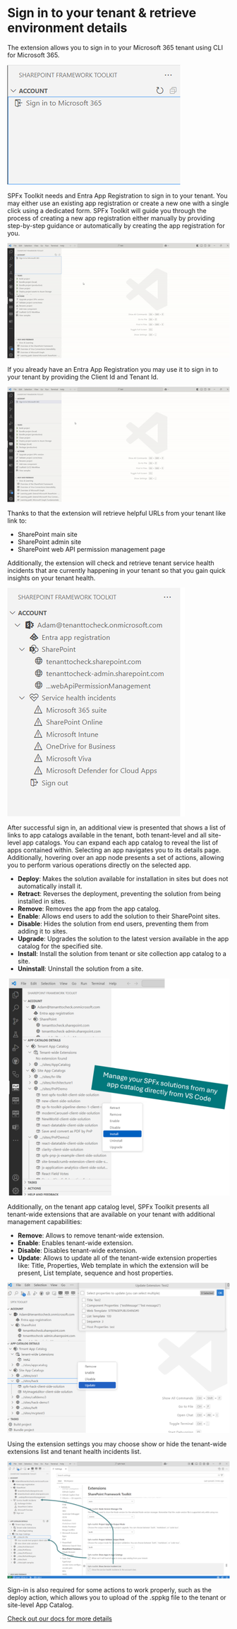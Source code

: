 # Sign in to your tenant & retrieve environment details

The extension allows you to sign in to your Microsoft 365 tenant using CLI for Microsoft 365.

![login](../images/login.png)

SPFx Toolkit needs and Entra App Registration to sign in to your tenant. You may either use an existing app registration or create a new one with a single click using a dedicated form. SPFx Toolkit will guide you through the process of creating a new app registration either manually by providing step-by-step guidance or automatically by creating the app registration for you.

![app registration](../images/sign-in.gif)

If you already have an Entra App Registration you may use it to sign in to your tenant by providing the Client Id and Tenant Id.

![app registration](../images/sign-in-existing-app.gif)

Thanks to that the extension will retrieve helpful URLs from your tenant like link to: 

- SharePoint main site 
- SharePoint admin site
- SharePoint web API permission management page

Additionally, the extension will check and retrieve tenant service health incidents that are currently happening in your tenant so that you gain quick insights on your tenant health.

![tenant details](../images/tenant-links.png)

After successful sign in, an additional view is presented that shows a list of links to app catalogs available in the tenant, both tenant-level and all site-level app catalogs. You can expand each app catalog to reveal the list of apps contained within. Selecting an app navigates you to its details page. Additionally, hovering over an app node presents a set of actions, allowing you to perform various operations directly on the selected app.

- **Deploy**: Makes the solution available for installation in sites but does not automatically install it.
- **Retract**: Reverses the deployment, preventing the solution from being installed in sites.
- **Remove**: Removes the app from the app catalog.
- **Enable**: Allows end users to add the solution to their SharePoint sites.
- **Disable**: Hides the solution from end users, preventing them from adding it to sites.
- **Upgrade**: Upgrades the solution to the latest version available in the app catalog for the specified site.
- **Install**: Install the solution from tenant or site collection app catalog to a site.
- **Uninstall**: Uninstall the solution from a site.

![tenant details](../images/app-catalog-list.png)

Additionally, on the tenant app catalog level, SPFx Toolkit presents all tenant-wide extensions that are available on your tenant with additional management capabilities:

- **Remove**: Allows to remove tenant-wide extension.
- **Enable**: Enables tenant-wide extension.
- **Disable**: Disables tenant-wide extension.
- **Update**: Allows to update all of the tenant-wide extension properties like: Title, Properties, Web template in which the extension will be present, List template, sequence and host properties.

![tenant wide extensions management capabilities](../images/tenant-wide-extensions-management-capabilities.png)

Using the extension settings you may choose show or hide the tenant-wide extensions list and tenant health incidents list.

![settings](../images/settings.png)

Sign-in is also required for some actions to work properly, such as the deploy action, which allows you to upload of the .sppkg file to the tenant or site-level App Catalog.

[Check out our docs for more details](https://pnp.github.io/vscode-viva/features/login-tenant/)